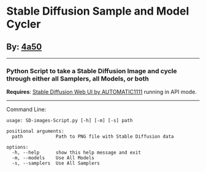 # Stable Diffusion Sample and Model Cycler
## By: [4a50](https://github.com/4a50)
---
### Python Script to take a Stable Diffusion Image and cycle through either all Samplers, all Models, or both

**Requires**: [Stable Diffusion Web UI by AUTOMATIC1111](https://github.com/AUTOMATIC1111/stable-diffusion-webui/) running in API mode.

---
Command Line:
```
usage: SD-images-Script.py [-h] [-m] [-s] path

positional arguments:
  path            Path to PNG file with Stable Diffusion data

options:
  -h, --help      show this help message and exit
  -m, --models    Use All Models
  -s, --samplers  Use All Samplers
```

